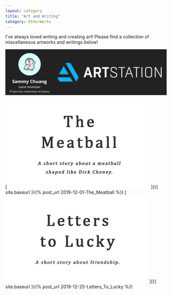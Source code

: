 ```yaml
---
layout: category
title: "Art and Writing"
category: OtherWorks
---
```


I've always loved writing and creating art! Please find a collection of miscellaneous artworks and writings below!

[![ArtStation](/assets/artwork/OtherWorks/Art/ArtStation_CoverImage.png)](https://www.artstation.com/penguincoco)

[![The Meatball](/assets/artwork/OtherWorks/Writings/TheMeatball_CoverImage.png)]({{ site.baseurl }}{% post_url 2019-12-01-The_Meatball %})
[![Letters to Lucky](/assets/artwork/OtherWorks/Writings/LettersToLucky_CoverImage.png)]({{ site.baseurl }}{% post_url 2019-12-25-Letters_To_Lucky %})
